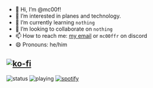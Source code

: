 - 👋 Hi, I’m @mc00f!
- 👀 I’m interested in planes and technology.
- 🌱 I’m currently learning `nothing`
- 💞️ I’m looking to collaborate on `nothing`
- 📫 How to reach me: [my email](mailto:mcoof.9847@gmail.com) or `mc00ffr` on discord
- 😄 Pronouns: he/him

[![ko-fi](https://ko-fi.com/img/githubbutton_sm.svg)](https://ko-fi.com/U7U3PLVWJ)
---
![status](https://api.statusbadges.me/badge/status/764596308459257937) ![playing](https://api.statusbadges.me/badge/playing/764596308459257937) [![spotify](https://api.statusbadges.me/badge/spotify/764596308459257937)](https://api.statusbadges.me/openspotify/764596308459257937)
